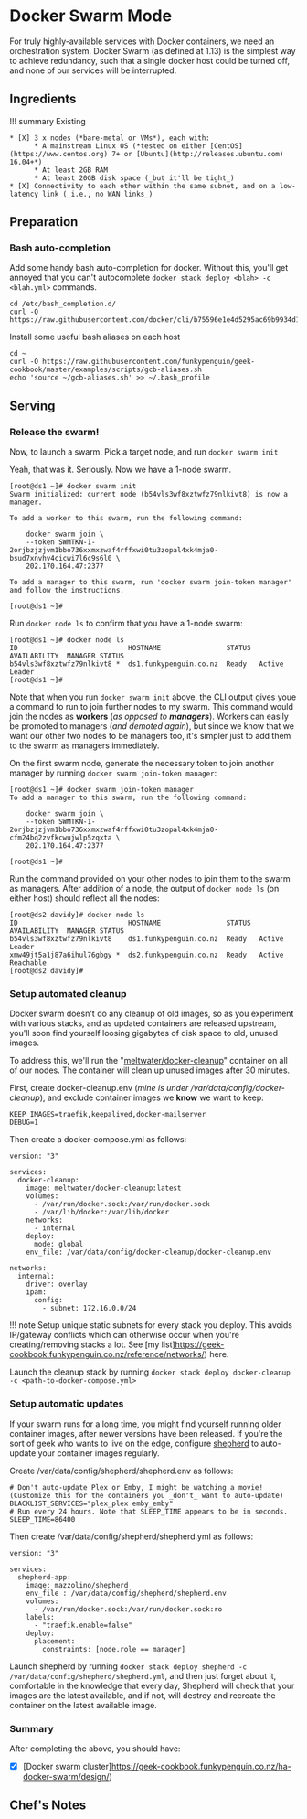# Docker Swarm Mode

For truly highly-available services with Docker containers, we need an orchestration system. Docker Swarm (as defined at 1.13) is the simplest way to achieve redundancy, such that a single docker host could be turned off, and none of our services will be interrupted.

## Ingredients

!!! summary
    Existing
    
    * [X] 3 x nodes (*bare-metal or VMs*), each with:
          * A mainstream Linux OS (*tested on either [CentOS](https://www.centos.org) 7+ or [Ubuntu](http://releases.ubuntu.com) 16.04+*)
          * At least 2GB RAM
          * At least 20GB disk space (_but it'll be tight_)
    * [X] Connectivity to each other within the same subnet, and on a low-latency link (_i.e., no WAN links_)

## Preparation

### Bash auto-completion

Add some handy bash auto-completion for docker. Without this, you'll get annoyed that you can't autocomplete ```docker stack deploy <blah> -c <blah.yml>``` commands.

```
cd /etc/bash_completion.d/
curl -O https://raw.githubusercontent.com/docker/cli/b75596e1e4d5295ac69b9934d1bd8aff691a0de8/contrib/completion/bash/docker
```

Install some useful bash aliases on each host
```
cd ~
curl -O https://raw.githubusercontent.com/funkypenguin/geek-cookbook/master/examples/scripts/gcb-aliases.sh
echo 'source ~/gcb-aliases.sh' >> ~/.bash_profile
```

## Serving 

### Release the swarm!

Now, to launch a swarm. Pick a target node, and run `docker swarm init`

Yeah, that was it. Seriously. Now we have a 1-node swarm.

```
[root@ds1 ~]# docker swarm init
Swarm initialized: current node (b54vls3wf8xztwfz79nlkivt8) is now a manager.

To add a worker to this swarm, run the following command:

    docker swarm join \
    --token SWMTKN-1-2orjbzjzjvm1bbo736xxmxzwaf4rffxwi0tu3zopal4xk4mja0-bsud7xnvhv4cicwi7l6c9s6l0 \
    202.170.164.47:2377

To add a manager to this swarm, run 'docker swarm join-token manager' and follow the instructions.

[root@ds1 ~]#
```

Run `docker node ls` to confirm that you have a 1-node swarm:

```
[root@ds1 ~]# docker node ls
ID                           HOSTNAME                STATUS  AVAILABILITY  MANAGER STATUS
b54vls3wf8xztwfz79nlkivt8 *  ds1.funkypenguin.co.nz  Ready   Active        Leader
[root@ds1 ~]#
```

Note that when you run `docker swarm init` above, the CLI output gives youe a command to run to join further nodes to my swarm. This command would join the nodes as __workers__ (*as opposed to __managers__*). Workers can easily be promoted to managers (*and demoted again*), but since we know that we want our other two nodes to be managers too, it's simpler just to add them to the swarm as managers immediately.

On the first swarm node, generate the necessary token to join another manager by running ```docker swarm join-token manager```:

```
[root@ds1 ~]# docker swarm join-token manager
To add a manager to this swarm, run the following command:

    docker swarm join \
    --token SWMTKN-1-2orjbzjzjvm1bbo736xxmxzwaf4rffxwi0tu3zopal4xk4mja0-cfm24bq2zvfkcwujwlp5zqxta \
    202.170.164.47:2377

[root@ds1 ~]#
```

Run the command provided on your other nodes to join them to the swarm as managers. After addition of a node, the output of ```docker node ls``` (on either host) should reflect all the nodes:


```
[root@ds2 davidy]# docker node ls
ID                           HOSTNAME                STATUS  AVAILABILITY  MANAGER STATUS
b54vls3wf8xztwfz79nlkivt8    ds1.funkypenguin.co.nz  Ready   Active        Leader
xmw49jt5a1j87a6ihul76gbgy *  ds2.funkypenguin.co.nz  Ready   Active        Reachable
[root@ds2 davidy]#
```

### Setup automated cleanup

Docker swarm doesn't do any cleanup of old images, so as you experiment with various stacks, and as updated containers are released upstream, you'll soon find yourself loosing gigabytes of disk space to old, unused images.

To address this, we'll run the "[meltwater/docker-cleanup](https://github.com/meltwater/docker-cleanup)" container on all of our nodes. The container will clean up unused images after 30 minutes.

First, create docker-cleanup.env (_mine is under /var/data/config/docker-cleanup_), and exclude container images we **know** we want to keep:

```
KEEP_IMAGES=traefik,keepalived,docker-mailserver
DEBUG=1
```

Then create a docker-compose.yml as follows:

```
version: "3"

services:
  docker-cleanup:
    image: meltwater/docker-cleanup:latest
    volumes:
      - /var/run/docker.sock:/var/run/docker.sock
      - /var/lib/docker:/var/lib/docker
    networks:
      - internal
    deploy:
      mode: global
    env_file: /var/data/config/docker-cleanup/docker-cleanup.env

networks:
  internal:
    driver: overlay
    ipam:
      config:
        - subnet: 172.16.0.0/24
```

!!! note
    Setup unique static subnets for every stack you deploy. This avoids IP/gateway conflicts which can otherwise occur when you're creating/removing stacks a lot. See [my list]https://geek-cookbook.funkypenguin.co.nz/reference/networks/) here.

Launch the cleanup stack by running ```docker stack deploy docker-cleanup -c <path-to-docker-compose.yml>```

### Setup automatic updates

If your swarm runs for a long time, you might find yourself running older container images, after newer versions have been released. If you're the sort of geek who wants to live on the edge, configure [shepherd](https://github.com/djmaze/shepherd) to auto-update your container images regularly.

Create /var/data/config/shepherd/shepherd.env as follows:

```
# Don't auto-update Plex or Emby, I might be watching a movie! (Customize this for the containers you _don't_ want to auto-update)
BLACKLIST_SERVICES="plex_plex emby_emby"
# Run every 24 hours. Note that SLEEP_TIME appears to be in seconds.
SLEEP_TIME=86400
```

Then create /var/data/config/shepherd/shepherd.yml as follows:

```
version: "3"

services:
  shepherd-app:
    image: mazzolino/shepherd
    env_file : /var/data/config/shepherd/shepherd.env
    volumes:
      - /var/run/docker.sock:/var/run/docker.sock:ro
    labels:
      - "traefik.enable=false"
    deploy:
      placement:
        constraints: [node.role == manager]
```

Launch shepherd by running ```docker stack deploy shepherd -c /var/data/config/shepherd/shepherd.yml```, and then just forget about it, comfortable in the knowledge that every day, Shepherd will check that your images are the latest available, and if not, will destroy and recreate the container on the latest available image.

### Summary 

After completing the above, you should have:
    
* [X] [Docker swarm cluster]https://geek-cookbook.funkypenguin.co.nz/ha-docker-swarm/design/)


## Chef's Notes 